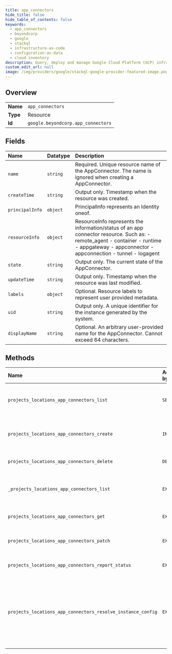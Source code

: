 ```yaml
---
title: app_connectors
hide_title: false
hide_table_of_contents: false
keywords:
  - app_connectors
  - beyondcorp
  - google    
  - stackql
  - infrastructure-as-code
  - configuration-as-data
  - cloud inventory
description: Query, deploy and manage Google Cloud Platform (GCP) infrastructure and resources using SQL
custom_edit_url: null
image: /img/providers/google/stackql-google-provider-featured-image.png
---
```

  
    

## Overview
<table><tbody>
<tr><td><b>Name</b></td><td><code>app_connectors</code></td></tr>
<tr><td><b>Type</b></td><td>Resource</td></tr>
<tr><td><b>Id</b></td><td><code>google.beyondcorp.app_connectors</code></td></tr>
</tbody></table>

## Fields
| Name | Datatype | Description |
|:-----|:---------|:------------|
| `name` | `string` | Required. Unique resource name of the AppConnector. The name is ignored when creating a AppConnector. |
| `createTime` | `string` | Output only. Timestamp when the resource was created. |
| `principalInfo` | `object` | PrincipalInfo represents an Identity oneof. |
| `resourceInfo` | `object` | ResourceInfo represents the information/status of an app connector resource. Such as: - remote_agent - container - runtime - appgateway - appconnector - appconnection - tunnel - logagent |
| `state` | `string` | Output only. The current state of the AppConnector. |
| `updateTime` | `string` | Output only. Timestamp when the resource was last modified. |
| `labels` | `object` | Optional. Resource labels to represent user provided metadata. |
| `uid` | `string` | Output only. A unique identifier for the instance generated by the system. |
| `displayName` | `string` | Optional. An arbitrary user-provided name for the AppConnector. Cannot exceed 64 characters. |
## Methods
| Name | Accessible by | Required Params | Description |
|:-----|:--------------|:----------------|:------------|
| `projects_locations_app_connectors_list` | `SELECT` | `locationsId, projectsId` | Lists AppConnectors in a given project and location. |
| `projects_locations_app_connectors_create` | `INSERT` | `locationsId, projectsId` | Creates a new AppConnector in a given project and location. |
| `projects_locations_app_connectors_delete` | `DELETE` | `appConnectorsId, locationsId, projectsId` | Deletes a single AppConnector. |
| `_projects_locations_app_connectors_list` | `EXEC` | `locationsId, projectsId` | Lists AppConnectors in a given project and location. |
| `projects_locations_app_connectors_get` | `EXEC` | `appConnectorsId, locationsId, projectsId` | Gets details of a single AppConnector. |
| `projects_locations_app_connectors_patch` | `EXEC` | `appConnectorsId, locationsId, projectsId` | Updates the parameters of a single AppConnector. |
| `projects_locations_app_connectors_report_status` | `EXEC` | `appConnectorsId, locationsId, projectsId` | Report status for a given connector. |
| `projects_locations_app_connectors_resolve_instance_config` | `EXEC` | `appConnectorsId, locationsId, projectsId` | Gets instance configuration for a given AppConnector. An internal method called by a AppConnector to get its container config. |
